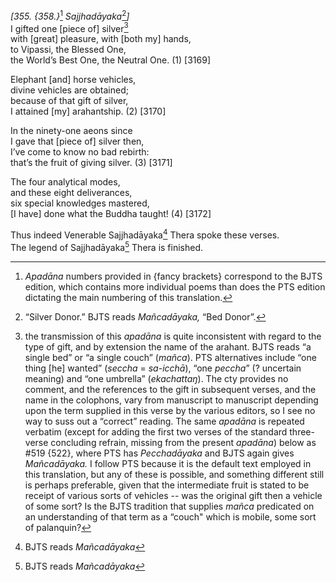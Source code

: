 *\[355. {358.}*[^1] *Sajjhadāyaka*[^2]*\]*  
I gifted one \[piece of\] silver[^3]  
with \[great\] pleasure, with \[both my\] hands,  
to Vipassi, the Blessed One,  
the World’s Best One, the Neutral One. (1) \[3169\]

Elephant \[and\] horse vehicles,  
divine vehicles are obtained;  
because of that gift of silver,  
I attained \[my\] arahantship. (2) \[3170\]

In the ninety-one aeons since  
I gave that \[piece of\] silver then,  
I’ve come to know no bad rebirth:  
that’s the fruit of giving silver. (3) \[3171\]

The four analytical modes,  
and these eight deliverances,  
six special knowledges mastered,  
\[I have\] done what the Buddha taught! (4) \[3172\]

Thus indeed Venerable Sajjhadāyaka[^4] Thera spoke these verses.  
The legend of Sajjhadāyaka[^5] Thera is finished.

[^1]: *Apadāna* numbers provided in {fancy brackets} correspond to the BJTS edition, which contains more individual poems than does the PTS edition dictating the main numbering of this translation.

[^2]: “Silver Donor.” BJTS reads *Mañcadāyaka,* “Bed Donor”.

[^3]: the transmission of this *apadāna* is quite inconsistent with regard to the type of gift, and by extension the name of the arahant. BJTS reads “a single bed” or “a single couch” (*mañca*). PTS alternatives include “one thing \[he\] wanted” (*seccha* = *sa-icchā*), “one *peccha*” (? uncertain meaning) and “one umbrella” (*ekachattaŋ*). The cty provides no comment, and the references to the gift in subsequent verses, and the name in the colophons, vary from manuscript to manuscript depending upon the term supplied in this verse by the various editors, so I see no way to suss out a “correct” reading. The same *apadāna* is repeated verbatim (except for adding the first two verses of the standard three-verse concluding refrain, missing from the present *apadāna*) below as \#519 {522}, where PTS has *Pecchadāyaka* and BJTS again gives *Mañcadāyaka.* I follow PTS because it is the default text employed in this translation, but any of these is possible, and something different still is perhaps preferable, given that the intermediate fruit is stated to be receipt of various sorts of vehicles -- was the original gift then a vehicle of some sort? Is the BJTS tradition that supplies *mañca* predicated on an understanding of that term as a “couch" which is mobile, some sort of palanquin?

[^4]: BJTS reads *Mañcadāyaka*

[^5]: BJTS reads *Mañcadāyaka*
